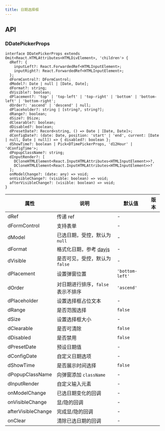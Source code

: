 ```yaml
---
title: 日期选择框
---
```


## API

### DDatePickerProps

```tsx
interface DDatePickerProps extends Omit<React.HTMLAttributes<HTMLDivElement>, 'children'> {
  dRef?: {
    inputLeft?: React.ForwardedRef<HTMLInputElement>;
    inputRight?: React.ForwardedRef<HTMLInputElement>;
  };
  dFormControl?: DFormControl;
  dModel?: Date | null | [Date, Date];
  dFormat?: string;
  dVisible?: boolean;
  dPlacement?: 'top' | 'top-left' | 'top-right' | 'bottom' | 'bottom-left' | 'bottom-right';
  dOrder?: 'ascend' | 'descend' | null;
  dPlaceholder?: string | [string?, string?];
  dRange?: boolean;
  dSize?: DSize;
  dClearable?: boolean;
  dDisabled?: boolean;
  dPresetDate?: Record<string, () => Date | [Date, Date]>;
  dConfigDate?: (date: Date, position: 'start' | 'end', current: [Date | null, Date | null]) => { disabled?: boolean };
  dShowTime?: boolean | Pick<DTimePickerProps, 'd12Hour' | 'dConfigTime'>;
  dPopupClassName?: string;
  dInputRender?: [
    DCloneHTMLElement<React.InputHTMLAttributes<HTMLInputElement>>?,
    DCloneHTMLElement<React.InputHTMLAttributes<HTMLInputElement>>?
  ];
  onModelChange?: (date: any) => void;
  onVisibleChange?: (visible: boolean) => void;
  afterVisibleChange?: (visible: boolean) => void;
}
```

<!-- prettier-ignore-start -->
| 属性 | 说明 | 默认值 | 版本 | 
| --- | --- | --- | --- | 
| dRef | 传递 ref | - |  |
| dFormControl | 支持表单 | - |  |
| dModel | 已选日期，受控，默认为 `null` | - |  |
| dFormat | 格式化日期，参考 [dayjs](https://day.js.org/docs/en/display/format) | - |  |
| dVisible | 是否可见，受控，默认为 `false` | - |  |
| dPlacement | 设置弹窗位置 | `'bottom-left'` |  |
| dOrder | 对日期进行排序，`false` 表示不排序 | `'ascend'` |  |
| dPlaceholder | 设置选择框占位文本 | - |  |
| dRange | 是否范围选择 | `false` |  |
| dSize | 设置选择框大小 | - |  |
| dClearable | 是否可清除 | `false` |  |
| dDisabled | 是否禁用 | `false` |  |
| dPresetDate | 预设日期值 | - |  |
| dConfigDate | 自定义日期选项 | - |  |
| dShowTime | 是否展示时间选择 | `false` |  |
| dPopupClassName | 向弹窗添加 `className` | - |  |
| dInputRender | 自定义输入元素 | - |  |
| onModelChange | 已选日期变化的回调 | - |  |
| onVisibleChange | 显/隐的回调 | - |  |
| afterVisibleChange | 完成显/隐的回调 | - |  |
| onClear | 清除已选日期的回调 | - |  |
<!-- prettier-ignore-end -->
